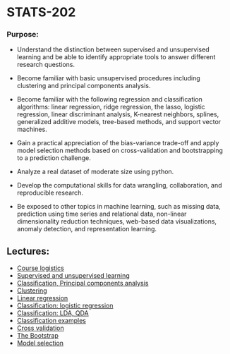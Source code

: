 # STATS-202

### Purpose:

  * Understand the distinction between supervised and unsupervised learning and be able to identify appropriate tools to answer different research questions.

   * Become familiar with basic unsupervised procedures including clustering and principal components analysis.

   * Become familiar with the following regression and classification algorithms: linear regression, ridge regression, the lasso, logistic regression, linear discriminant analysis, K-nearest neighbors, splines, generalized additive models, tree-based methods, and support vector machines.

   * Gain a practical appreciation of the bias-variance trade-off and apply model selection methods based on cross-validation and bootstrapping to a prediction challenge.

   * Analyze a real dataset of moderate size using python.

   * Develop the computational skills for data wrangling, collaboration, and reproducible research.

   * Be exposed to other topics in machine learning, such as missing data, prediction using time series and relational data, non-linear dimensionality reduction techniques, web-based data visualizations, anomaly detection, and representation learning.
   
 
## Lectures:
   
   * [Course logistics](lectures/lecture1.md)
   * [Supervised and unsupervised learning](lectures/lecture2.md)
   * [Classification, Principal components analysis](lectures/lecture3.md)
   * [Clustering](lectures/lecture4.md)	
   * [Linear regression](lectures/lecture5.md)
   * [Classification: logistic regression](lectures/lecture6.md)	
   * [Classification: LDA, QDA](lectures/lecture7.md)
   * [Classification examples](lectures/lecture8.md)	
   * [Cross validation](lectures/lecture9.md)	
   * [The Bootstrap](lectures/lecture10.md)
   * [Model selection](lectures/lecture11.md)